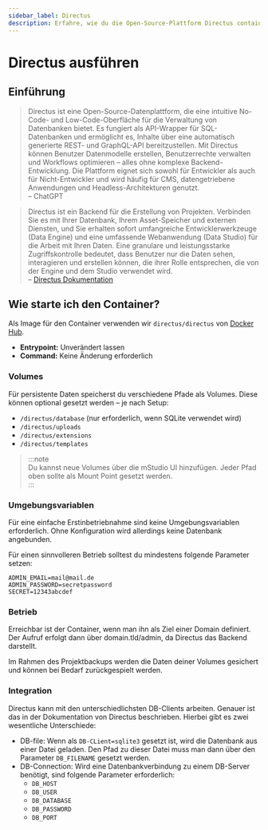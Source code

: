 ```yaml
---
sidebar_label: Directus
description: Erfahre, wie du die Open-Source-Plattform Directus containerisiert betreibst und mit einer Datenbank verbindest.
---
```


# Directus ausführen

## Einführung

> Directus ist eine Open-Source-Datenplattform, die eine intuitive No-Code- und Low-Code-Oberfläche für die Verwaltung von Datenbanken bietet. Es fungiert als API-Wrapper für SQL-Datenbanken und ermöglicht es, Inhalte über eine automatisch generierte REST- und GraphQL-API bereitzustellen. Mit Directus können Benutzer Datenmodelle erstellen, Benutzerrechte verwalten und Workflows optimieren – alles ohne komplexe Backend-Entwicklung. Die Plattform eignet sich sowohl für Entwickler als auch für Nicht-Entwickler und wird häufig für CMS, datengetriebene Anwendungen und Headless-Architekturen genutzt.  
> – ChatGPT

> Directus ist ein Backend für die Erstellung von Projekten. Verbinden Sie es mit Ihrer Datenbank, Ihrem Asset-Speicher und externen Diensten, und Sie erhalten sofort umfangreiche Entwicklerwerkzeuge (Data Engine) und eine umfassende Webanwendung (Data Studio) für die Arbeit mit Ihren Daten. Eine granulare und leistungsstarke Zugriffskontrolle bedeutet, dass Benutzer nur die Daten sehen, interagieren und erstellen können, die ihrer Rolle entsprechen, die von der Engine und dem Studio verwendet wird.  
> – [Directus Dokumentation](https://directus.io/docs/getting-started/overview)

## Wie starte ich den Container?

Als Image für den Container verwenden wir `directus/directus` von [Docker Hub](https://hub.docker.com/r/directus/directus).

- **Entrypoint:** Unverändert lassen  
- **Command:** Keine Änderung erforderlich

### Volumes

Für persistente Daten speicherst du verschiedene Pfade als Volumes. Diese können optional gesetzt werden – je nach Setup:

- `/directus/database` (nur erforderlich, wenn SQLite verwendet wird)
- `/directus/uploads`
- `/directus/extensions`
- `/directus/templates`

> :::note  
> Du kannst neue Volumes über die mStudio UI hinzufügen. Jeder Pfad oben sollte als Mount Point gesetzt werden.  
> :::

### Umgebungsvariablen

Für eine einfache Erstinbetriebnahme sind keine Umgebungsvariablen erforderlich. Ohne Konfiguration wird allerdings keine Datenbank angebunden.

Für einen sinnvolleren Betrieb solltest du mindestens folgende Parameter setzen:

```
ADMIN_EMAIL=mail@mail.de
ADMIN_PASSWORD=secretpassword
SECRET=12343abcdef
```

### Betrieb

Erreichbar ist der Container, wenn man ihn als Ziel einer Domain definiert. Der Aufruf erfolgt dann über domain.tld/admin, da Directus das Backend darstellt.

Im Rahmen des Projektbackups werden die Daten deiner Volumes gesichert und können bei Bedarf zurückgespielt werden.

### Integration

Directus kann mit den unterschiedlichsten DB-Clients arbeiten. Genauer ist das in der Dokumentation von Directus beschrieben. Hierbei gibt es zwei wesentliche Unterschiede:

-   DB-file: Wenn als `DB-CLient=sqlite3` gesetzt ist, wird die Datenbank aus einer Datei geladen. Den Pfad zu dieser Datei muss man dann über den Parameter `DB_FILENAME` gesetzt werden.
-   DB-Connection: Wird eine Datenbankverbindung zu einem DB-Server benötigt, sind folgende Parameter erforderlich:
    -   `DB_HOST`
    -   `DB_USER`
    -   `DB_DATABASE`
    -   `DB_PASSWORD`
    -   `DB_PORT`
